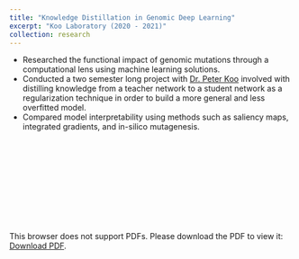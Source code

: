 ```yaml
---
title: "Knowledge Distillation in Genomic Deep Learning"
excerpt: "Koo Laboratory (2020 - 2021)"
collection: research
---
```

- Researched the functional impact of genomic mutations through a computational lens using machine learning solutions.
- Conducted a two semester long project with [Dr. Peter Koo](https://koolab.cshl.edu/) involved with distilling knowledge from a teacher network to a student network as a regularization technique in order to build a more general and less overfitted model.
- Compared model interpretability using methods such as saliency maps, integrated gradients, and in-silico mutagenesis.
<object data="https://roshankenia.github.io/files/knowledgedistillation.pdf" type="application/pdf" width="750px" height="750px">
    <embed src="https://roshankenia.github.io/files/knowledgedistillation.pdf" type="application/pdf">
        <p>This browser does not support PDFs. Please download the PDF to view it: <a href="https://roshankenia.github.io/files/knowledgedistillation.pdf">Download PDF</a>.</p>
    </embed>
</object>